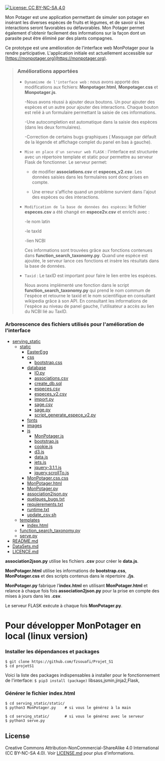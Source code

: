  [![License: CC BY-NC-SA 4.0](https://img.shields.io/badge/License-CC%20BY--NC--SA%204.0-lightgrey.svg)](https://creativecommons.org/licenses/by-nc-sa/4.0/)
 
 Mon Potager est une application permettant de simuler son potager en insérant les diverses espèces de fruits et légumes,
 et de savoir si les interactions seront favorables ou défavorables. Mon Potager permet également d'obtenir facilement des informations 
sur la façon dont un parasite peut être éliminé par des plants compagnes.

Ce prototype est une amélioration de l'interface web MonPotager pour la rendre participative. L'application initiale est actuellement accessible sur [https://monpotager.org](https://monpotager.org).
 
>### Améliorations apportées
>
>
>-   `Dynamisme de l'interface web` : nous avons apporté des modifications aux fichiers: **Monpotager.html**, **Monpotager.css** et **Monpotager.js**. 
>
>     -Nous avons réussi à ajouter deux boutons. Un pour ajouter des espèces et un autre pour ajouter des interactions. Chaque bouton est relié à un formulaire 
>     permettant la saisie de ces informations. 
>
>     -Une autocompletion est automatique dans la saisie des espèces (dans les deux formulaires). 
>
>     -Correction de certains bugs graphiques ( Masquage par défault de la légende et affichage complet du panel en bas à gauche).
>
>
>-   `Mise en place d'un serveur web FLASK` : l'interface est structurée avec un répertoire template et static pour permettre au serveur Flask de fonctionner. Le serveur permet:
>
>     - de modifier **associations.csv** et **especes_v2.csv**. Les données saisies dans les formulaires sont donc prises en compte.
> 
>     - Une erreur s'affiche quand un problème survient dans l'ajout des espèces ou des interactions.  
>
>
>-    `Modification de la base de données des espèces`: le fichier **especes.csv** a été changé en **espece2v.csv** et enrichi avec :
>
>       -le nom latin
>
>      -le taxId
> 
>      -lien NCBI 
>
>       Ces informations sont trouvées grâce aux fonctions contenues dans **function_search_taxonomy.py**. Quand une espèce est ajoutée, le serveur lance ces fonctions et insère les résultats dans la base de données. 
>
>
>-   `Taxid` : Le taxID est important pour faire le lien entre les espèces.
>
>     Nous avons implémenté une fonction dans le script **function_search_taxonomy.py** qui prend le nom commum de l'espèce et retourne le taxid et le nom scientifique en consultant wikipedia grâce à son API.
>     En consultant les informations de l'espèce au niveau de panel gauche, l'utilisateur a accès au lien du NCBI lié au TaxID.    
>



### Arborescence des fichiers utilisés pour l'amélioration de l'interface


 * [serving_static](./serving_static)
     * [static](./static)
       * [EasterEgg](./static/EasterEgg)
       * [css](./static/css)
         * [bootstrap.css](./css/bootstrap.css)
       * [database](./static/database)
         * [IO.py](./database/Io.py)
         * [associations.csv](./database/associations.csv)
         * [create_db.sql](./database/create_db.sql)
         * [especes.csv](./database/especes.csv)
         * [especes_v2.csv](./database/especes_v2.csv)
         * [import.py](./database/import.py)
         * [sage.csv](./database/sage.csv)
         * [sage.py](./database/sage.py)
         * [script_generate_espece_v2.py](./database/script_generate_espece_v2.py)
       * [fonts](./static/fonts)
       * [images](./static/images)
       * [js](./static/js)
         * [MonPotager.js](./js/MonPotager.js)
         * [bootstrap.js](./js/bootstrap.js)
         * [cookie.js](./js/cookie.js)
         * [d3.js](./js/d3.js)
         * [data.js](./js/data.js)
         * [jets.js](./js/jets.js)
         * [jquery-3.1.1.js](./js/jquery-3.1.1.js)
         * [jquery.scrollTo.js](./js/jquery.scrollTo.js)
       * [MonPotager.css.css](./static/MonPotager.css.css)
       * [MonPotager.html](./static/MonPotager.html)
       * [MonPotager.py](./static/MonPotager.py)
       * [association2json.py](./static/association2json.py)
       * [quelques_bugs.txt](./static/quelques_bugs.txt)
       * [requierements.txt](./static/requirements.txt)
       * [runtime.txt](./static/runtime.txt)
       * [update_csv.sh](./static/update_csv.sh)
     * [templates](./templates)
       * [index.html](./templates/index.html)
     * [function_search_taxonomy.py](./function_search_taxonomy.py)
     * [serve.py](./serve.py)
 * [README.md](./README.md)
 * [DataSets.md](./DataSets.md)
 * [LICENCE.md](./LICENCE.md)
 
**association2json.py** utilise les fichiers **.csv** pour créer le **data.js**.

**MonPotager.html** utilise les informations de **bootstrap.css**, **MonPotager.css** et des scripts contenus dans le répertoire **./js**.

**MonPotager.py** fabrique l'**index.html**  en utilisant **MonPotager.html** et relance à chaque fois fois **association2json.py** pour la prise en compte des mises à jours dans les **.csv**.

Le serveur FLASK exécute à chaque fois **MonPotager.py**.
 
 
# Pour développer MonPotager en local (linux version)


### Installer les dépendances et packages

```
$ git clone https://github.com/fzsouafi/Projet_S1
$ cd projetS1

```
Voici la liste des packages indispensables à installer pour le fonctionnement de l'interface:
`
$ pip3 install (package)
`
libsass,jsmin,jinja2,Flask, 



### Générer le fichier index.html 
 
```
$ cd serving_static/static/
$ python3 MonPotager.py    # si vous le générez à la main 

$ cd serving_static/       # si vous le générez avec le serveur 
$ python3 serve.py 

```


## License

Creative Commons Attribution-NonCommercial-ShareAlike 4.0 International (CC BY-NC-SA 4.0). Voir [LICENSE.md](https://github.com/ThibaultLatrille/MonPotager/blob/master/LICENSE.md) pour plus d'informations.
